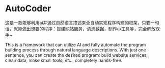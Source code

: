 # AutoCoder
这是一款能够利用ai并通过自然语言描述来全自动实现程序构建的框架，只要一句话，就能做出想要的程序：搭建网站服务，清洗数据，制作小工具等，完全解放双手~

This is a framework that can utilize AI and fully automate the program building process through natural language descriptions. With just one sentence, you can create the desired program: build website services, clean data, make small tools, etc., completely hands-free.
